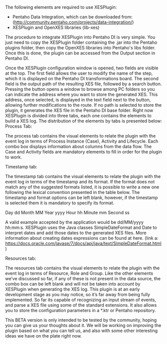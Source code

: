 The following elements are required to use XESPlugin:

- Pentaho Data Integration, which can be downloaded from: (http://community.pentaho.com/projects/data-integration/)
- XESPlugin and OpenXES libraries (lib-xes)

The procedure to integrate XESPlugin into Pentaho DI is very simple. You just need to copy the XESPlugin folder containing the .jar into the Pentaho plugins folder, then copy the OpenXES libraries into Pentaho's libs folder. Once this is done, the plugin can be accessed from the Output section in Pentaho DI.

Once the XESPlugin configuration window is opened, two fields are visible at the top. The first field allows the user to modify the name of the step, which it is displayed on the Pentaho DI transformations board. The second field is the output path of the resulting XES file, followed by a search button. Pressing the button opens a window to browse among PC folders so you can indicate the address where you want to store the generated XES. This address, once selected, is displayed in the text field next to the button, allowing further modifications to the route. If no path is selected to store the plugin, it generates the XES file in the Pentaho DI base folder.
Right now XESPlugin is divided into three tabs, each one contains the elements to build a XES log. The distribution of the elements by tabs is presented below:
Process Tab:

The process tab contains the visual elements to relate the plugin with the event log in terms of Process Instance (Case), Activity and Lifecycle. Each combo box displays information about columns from the data flow. The Case and Activity fields are mandatory elements to fill in order for the plugin to work.


Timestamp tab:

The timestamp tab contains the visual elements to relate the plugin with the event log in terms of the timestamp and its format. If the format does not match any of the suggested formats listed, it is possible to write a new one following the lexical convention presented in the table below. The timestamp and format options can be left blank, however, if the timestamp is selected them it is mandatory to specify its format.

Day dd
Month MM
Year yyyy
Hour hh
Minute mm
Second ss

A valid example accepted by the application would be dd/MM/yyyy hh:mm:s. XESPlugin uses the Java classes SimpleDateFormat and Date to interpret dates and add those dates to the generated XES files. More information about creating dates expressions can be found at here.
(link a: https://docs.oracle.com/javase/7/docs/api/java/text/SimpleDateFormat.html)

Resources tab:

The resources tab contains the visual elements to relate the plugin with the event log in terms of Resource, Role and Group. Like the other elements we’ve discussed so far, if any of these is not present in the data source, the combo box can be left blank and will not be taken into account by XESPlugin when generating the XES log.
This plugin is at an early development stage as you may notice, so it’s far away from being fully implemented. So far its capable of recognizing an input stream of events, and parse a XES file using some of the standard extensions. It also allows you to store the configuration parameters in a *.ktr or Pentaho repository. 

This BETA version is only intended to be tested by the community, hoping you can give us your thoughts about it. We will be working on improving the plugin based on what you can tell us, and also with some other interesting ideas we have on the plate right now. 
